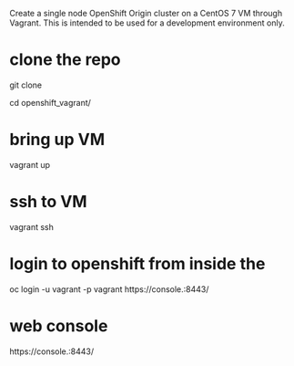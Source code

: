 Create a single node OpenShift Origin cluster on a CentOS 7 VM through Vagrant. This is intended to be used for a development environment only.

# clone the repo
git clone 

cd openshift_vagrant/

# bring up VM
vagrant up

# ssh to VM
vagrant ssh 

# login to openshift from inside the 
oc login -u vagrant -p vagrant https://console.<DOMAIN>:8443/

# web console
https://console.<DOMAIN>:8443/
